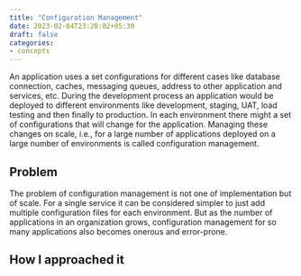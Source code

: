 ```yaml
---
title: "Configuration Management"
date: 2023-02-04T23:20:02+05:30
draft: false
categories:
- concepts
---
```


An application uses a set configurations for different cases like database connection, caches, messaging queues, address to other application and services, etc.
During the development process an application would be deployed to different environments like development, staging, UAT, load testing and then finally to production.
In each environment there might a set of configurations that will change for the application. Managing these changes on scale, i.e., for a large number of applications deployed on a large number of environments is called configuration management.

## Problem
The problem of configuration management is not one of implementation but of scale. For a single service it can be considered simpler to just add multiple configuration files for each environment.
But as the number of applications in an organization grows, configuration management for so many applications also becomes onerous and error-prone.  


## How I approached it

